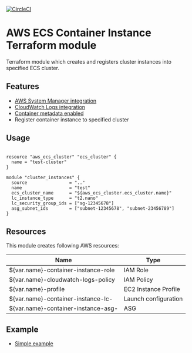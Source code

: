 [![CircleCI](https://circleci.com/gh/tieto-cem/terraform-aws-ecs-container-instance.svg?style=shield&circle-token=ac9c8f6c689ae8b53f292f2847feb2feb92cc4b8)](https://circleci.com/gh/tieto-cem/terraform-aws-ecs-container-instance)

AWS ECS Container Instance Terraform module
===========================================

Terraform module which creates and registers cluster instances into specified ECS cluster.

Features
--------
* [AWS System Manager integration](https://docs.aws.amazon.com/AmazonECS/latest/developerguide/ec2-run-command.html) 
* [CloudWatch Logs integration](https://docs.aws.amazon.com/AmazonECS/latest/developerguide/using_cloudwatch_logs.html)
* [Container metadata enabled](https://docs.aws.amazon.com/AmazonECS/latest/developerguide/container-metadata.html)
* Register container instance to specified cluster

Usage
-----

```hcl

resource "aws_ecs_cluster" "ecs_cluster" {
  name = "test-cluster"
}

module "cluster_instances" {
  source                = ".."
  name                  = "test"
  ecs_cluster_name      = "${aws_ecs_cluster.ecs_cluster.name}"
  lc_instance_type      = "t2.nano"
  lc_security_group_ids = ["sg-12345678"]
  asg_subnet_ids        = ["subnet-12345678", "subnet-23456789"]
}
```

Resources
---------

This module creates following AWS resources:

| Name                                 | Type                 | 
|--------------------------------------|----------------------|
|${var.name}-container-instance-role   | IAM Role             | 
|${var.name}-cloudwatch-logs-policy    | IAM Policy           | 
|${var.name}-profile                   | EC2 Instance Profile |
|${var.name}-container-instance-lc-    | Launch configuration |
|${var.name}-container-instance-asg-   | ASG                  |

Example
-------

* [Simple example](https://github.com/timotapanainen/terraform-aws-ecs-container-instance/tree/master/example)